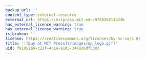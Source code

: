 ```yaml
---
backup_url: ''
content_type: external-resource
external_url: https://mitpress.mit.edu/9780262113236
has_external_licence_warning: true
has_external_license_warning: true
is_broken: ''
license: https://creativecommons.org/licenses/by-nc-sa/4.0/
title: '![Buy at MIT Press](/images/mp_logo.gif)'
uid: f91052b0-c22f-4c1a-a1d5-344a36dfc303
---
```

